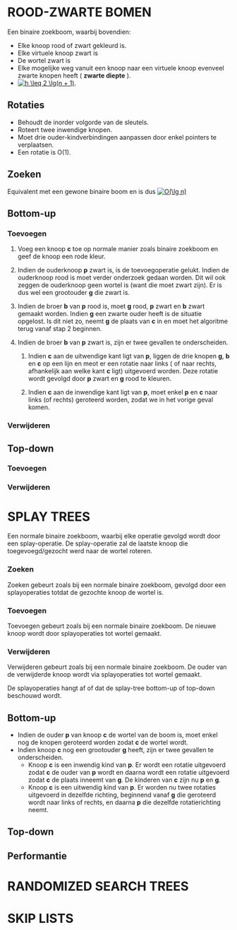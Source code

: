 # ROOD-ZWARTE BOMEN
Een binaire zoekboom, waarbij bovendien:
* Elke knoop rood of zwart gekleurd is.
* Elke virtuele knoop zwart is
* De wortel zwart is
* Elke mogelijke weg vanuit een knoop naar een virtuele knoop evenveel zwarte knopen heeft ( **zwarte diepte** ).
* <a href="https://www.codecogs.com/eqnedit.php?latex=h&space;\leq&space;2&space;\lg(n&space;&plus;&space;1)" target="_blank"><img src="https://latex.codecogs.com/gif.latex?h&space;\leq&space;2&space;\lg(n&space;&plus;&space;1)" title="h \leq 2 \lg(n + 1)" /></a>.

## Rotaties
* Behoudt de inorder volgorde van de sleutels.
* Roteert twee inwendige knopen.
* Moet drie ouder-kindverbindingen aanpassen door enkel pointers te verplaatsen.
* Een rotatie is O(1).

## Zoeken
Equivalent met een gewone binaire boom en is dus <a href="https://www.codecogs.com/eqnedit.php?latex=O(\lg&space;n)" target="_blank"><img src="https://latex.codecogs.com/gif.latex?O(\lg&space;n)" title="O(\lg n)" /></a>

## Bottom-up
### Toevoegen
1. Voeg een knoop **c** toe op normale manier zoals binaire zoekboom en geef de knoop een rode kleur.
1. Indien de ouderknoop **p** zwart is, is de toevoegoperatie gelukt. Indien de ouderknoop rood is moet verder onderzoek gedaan worden.
   Dit wil ook zeggen de ouderknoop geen wortel is (want die moet zwart zijn). Er is dus wel een grootouder **g** die zwart is.

1. Indien de broer **b** van **p** rood is, moet **g** rood, **p** zwart en **b** zwart gemaakt worden. 
    Indien **g** een zwarte ouder heeft is de situatie opgelost. Is dit niet zo, neemt **g** de plaats van **c** in en moet het algoritme terug vanaf stap 2 beginnen.

1. Indien de broer **b** van **p** zwart is, zijn er twee gevallen te onderscheiden.
   1. Indien **c** aan de uitwendige kant ligt van **p**, liggen de drie knopen **g**, **b** en **c** op een lijn en meot er een rotatie naar links (
   of naar rechts, afhankelijk aan welke kant **c** ligt) uitgevoerd worden. Deze rotatie wordt gevolgd door **p** zwart en **g** rood te kleuren.
    
   1. Indien **c** aan de inwendige kant ligt van **p**, moet enkel **p** en **c** naar links (of rechts) geroteerd worden, zodat we in het vorige geval komen.


### Verwijderen


## Top-down
### Toevoegen

### Verwijderen

# SPLAY TREES
Een normale binaire zoekboom, waarbij elke operatie gevolgd wordt door een splay-operatie. De splay-operatie zal de laatste knoop die toegevoegd/gezocht werd naar de wortel roteren.
### Zoeken
Zoeken gebeurt zoals bij een normale binaire zoekboom, gevolgd door een splayoperaties totdat de gezochte knoop de wortel is.
### Toevoegen
Toevoegen gebeurt zoals bij een normale binaire zoekboom. De nieuwe knoop wordt door splayoperaties tot wortel gemaakt.
### Verwijderen
Verwijderen gebeurt zoals bij een normale binaire zoekboom. De ouder van de verwijderde knoop wordt via splayoperaties tot wortel gemaakt.

De splayoperaties hangt af of dat de splay-tree bottom-up of top-down beschouwd wordt.

## Bottom-up
* Indien de ouder **p** van knoop **c** de wortel van de boom is, moet enkel nog de knopen geroteerd worden zodat **c** de wortel wordt. 
* Indien knoop **c** nog een grootouder **g** heeft, zijn er twee gevallen te onderscheiden.
  * Knoop **c** is een inwendig kind van **p**. Er wordt een rotatie uitgevoerd zodat **c** de ouder van **p** wordt en daarna wordt een rotatie uitgevoerd zodat **c** de plaats inneemt van **g**. De kinderen van **c** zijn nu **p** en **g**.
  * Knoop **c** is een uitwendig kind van **p**. Er worden nu twee rotaties uitgevoerd in dezelfde richting, beginnend vanaf **g** die geroteerd wordt naar links of rechts, en daarna **p** die dezelfde rotatierichting neemt.



## Top-down

## Performantie

# RANDOMIZED SEARCH TREES

# SKIP LISTS
